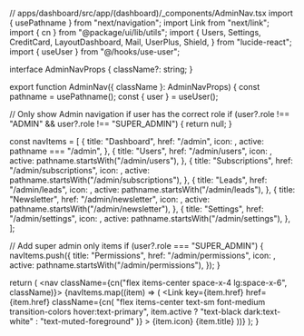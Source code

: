 // apps/dashboard/src/app/(dashboard)/_components/AdminNav.tsx
import { usePathname } from "next/navigation";
import Link from "next/link";
import { cn } from "@package/ui/lib/utils";
import {
  Users,
  Settings,
  CreditCard,
  LayoutDashboard,
  Mail,
  UserPlus,
  Shield,
} from "lucide-react";
import { useUser } from "@/hooks/use-user";

interface AdminNavProps {
  className?: string;
}

export function AdminNav({ className }: AdminNavProps) {
  const pathname = usePathname();
  const { user } = useUser();

  // Only show Admin navigation if user has the correct role
  if (user?.role !== "ADMIN" && user?.role !== "SUPER_ADMIN") {
    return null;
  }

  const navItems = [
    {
      title: "Dashboard",
      href: "/admin",
      icon: <LayoutDashboard className="h-4 w-4" />,
      active: pathname === "/admin",
    },
    {
      title: "Users",
      href: "/admin/users",
      icon: <Users className="h-4 w-4" />,
      active: pathname.startsWith("/admin/users"),
    },
    {
      title: "Subscriptions",
      href: "/admin/subscriptions",
      icon: <CreditCard className="h-4 w-4" />,
      active: pathname.startsWith("/admin/subscriptions"),
    },
    {
      title: "Leads",
      href: "/admin/leads",
      icon: <UserPlus className="h-4 w-4" />,
      active: pathname.startsWith("/admin/leads"),
    },
    {
      title: "Newsletter",
      href: "/admin/newsletter",
      icon: <Mail className="h-4 w-4" />,
      active: pathname.startsWith("/admin/newsletter"),
    },
    {
      title: "Settings",
      href: "/admin/settings",
      icon: <Settings className="h-4 w-4" />,
      active: pathname.startsWith("/admin/settings"),
    },
  ];

  // Add super admin only items
  if (user?.role === "SUPER_ADMIN") {
    navItems.push({
      title: "Permissions",
      href: "/admin/permissions",
      icon: <Shield className="h-4 w-4" />,
      active: pathname.startsWith("/admin/permissions"),
    });
  }

  return (
    <nav className={cn("flex items-center space-x-4 lg:space-x-6", className)}>
      {navItems.map((item) => (
        <Link
          key={item.href}
          href={item.href}
          className={cn(
            "flex items-center text-sm font-medium transition-colors hover:text-primary",
            item.active
              ? "text-black dark:text-white"
              : "text-muted-foreground"
          )}
        >
          {item.icon}
          <span className="ml-2">{item.title}</span>
        </Link>
      ))}
    </nav>
  );
}
